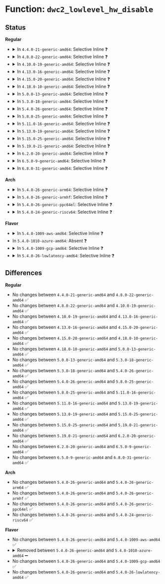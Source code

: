 # Function: <code>dwc2_lowlevel_hw_disable</code>

## Status
<b>Regular</b>
<ul>
<li>
<details>
<summary>In <code>4.4.0-21-generic-amd64</code>: Selective Inline ❓</summary>

```c
int dwc2_lowlevel_hw_disable(struct dwc2_hsotg * hsotg)
```

```json
{
  "name": "dwc2_lowlevel_hw_disable",
  "collision_type": "Unique Global",
  "inline_type": "Selective",
  "funcs": [
    {
      "addr": 18446744071585293322,
      "name": "dwc2_lowlevel_hw_disable",
      "external": true,
      "loc": "drivers/usb/dwc2/platform.c:196",
      "file": "drivers/usb/dwc2/platform.c",
      "inline": "not declared, inlined",
      "caller_inline": [
        "drivers/usb/dwc2/platform.c:dwc2_driver_remove",
        "drivers/usb/dwc2/platform.c:dwc2_driver_probe",
        "drivers/usb/dwc2/platform.c:dwc2_driver_probe"
      ],
      "caller_func": []
    }
  ],
  "symbols": [
    {
      "addr": 18446744071585294560,
      "name": "dwc2_lowlevel_hw_disable",
      "section": ".text",
      "bind": "STB_GLOBAL",
      "size": 29
    }
  ]
}
```
</details>
</li>
<li>
<details>
<summary>In <code>4.8.0-22-generic-amd64</code>: Selective Inline ❓</summary>

```c
int dwc2_lowlevel_hw_disable(struct dwc2_hsotg * hsotg)
```

```json
{
  "name": "dwc2_lowlevel_hw_disable",
  "collision_type": "Unique Global",
  "inline_type": "Selective",
  "funcs": [
    {
      "addr": 18446744071585680237,
      "name": "dwc2_lowlevel_hw_disable",
      "external": true,
      "loc": "drivers/usb/dwc2/platform.c:328",
      "file": "drivers/usb/dwc2/platform.c",
      "inline": "not declared, inlined",
      "caller_inline": [
        "drivers/usb/dwc2/platform.c:dwc2_driver_probe",
        "drivers/usb/dwc2/platform.c:dwc2_driver_probe",
        "drivers/usb/dwc2/platform.c:dwc2_driver_remove"
      ],
      "caller_func": []
    }
  ],
  "symbols": [
    {
      "addr": 18446744071585680896,
      "name": "dwc2_lowlevel_hw_disable",
      "section": ".text",
      "bind": "STB_GLOBAL",
      "size": 29
    }
  ]
}
```
</details>
</li>
<li>
<details>
<summary>In <code>4.10.0-19-generic-amd64</code>: Selective Inline ❓</summary>

```c
int dwc2_lowlevel_hw_disable(struct dwc2_hsotg * hsotg)
```

```json
{
  "name": "dwc2_lowlevel_hw_disable",
  "collision_type": "Unique Global",
  "inline_type": "Selective",
  "funcs": [
    {
      "addr": 18446744071585861862,
      "name": "dwc2_lowlevel_hw_disable",
      "external": true,
      "loc": "drivers/usb/dwc2/platform.c:201",
      "file": "drivers/usb/dwc2/platform.c",
      "inline": "not declared, inlined",
      "caller_inline": [
        "drivers/usb/dwc2/platform.c:dwc2_driver_probe",
        "drivers/usb/dwc2/platform.c:dwc2_driver_probe",
        "drivers/usb/dwc2/platform.c:dwc2_driver_remove"
      ],
      "caller_func": []
    }
  ],
  "symbols": [
    {
      "addr": 18446744071585862560,
      "name": "dwc2_lowlevel_hw_disable",
      "section": ".text",
      "bind": "STB_GLOBAL",
      "size": 32
    }
  ]
}
```
</details>
</li>
<li>
<details>
<summary>In <code>4.13.0-16-generic-amd64</code>: Selective Inline ❓</summary>

```c
int dwc2_lowlevel_hw_disable(struct dwc2_hsotg * hsotg)
```

```json
{
  "name": "dwc2_lowlevel_hw_disable",
  "collision_type": "Unique Global",
  "inline_type": "Selective",
  "funcs": [
    {
      "addr": 18446744071585948207,
      "name": "dwc2_lowlevel_hw_disable",
      "external": true,
      "loc": "drivers/usb/dwc2/platform.c:201",
      "file": "drivers/usb/dwc2/platform.c",
      "inline": "not declared, inlined",
      "caller_inline": [
        "drivers/usb/dwc2/platform.c:dwc2_driver_probe",
        "drivers/usb/dwc2/platform.c:dwc2_driver_probe",
        "drivers/usb/dwc2/platform.c:dwc2_driver_remove"
      ],
      "caller_func": []
    }
  ],
  "symbols": [
    {
      "addr": 18446744071585948928,
      "name": "dwc2_lowlevel_hw_disable",
      "section": ".text",
      "bind": "STB_GLOBAL",
      "size": 32
    }
  ]
}
```
</details>
</li>
<li>
<details>
<summary>In <code>4.15.0-20-generic-amd64</code>: Selective Inline ❓</summary>

```c
int dwc2_lowlevel_hw_disable(struct dwc2_hsotg * hsotg)
```

```json
{
  "name": "dwc2_lowlevel_hw_disable",
  "collision_type": "Unique Global",
  "inline_type": "Selective",
  "funcs": [
    {
      "addr": 18446744071586391384,
      "name": "dwc2_lowlevel_hw_disable",
      "external": true,
      "loc": "drivers/usb/dwc2/platform.c:202",
      "file": "drivers/usb/dwc2/platform.c",
      "inline": "not declared, inlined",
      "caller_inline": [
        "drivers/usb/dwc2/platform.c:dwc2_driver_probe",
        "drivers/usb/dwc2/platform.c:dwc2_driver_probe",
        "drivers/usb/dwc2/platform.c:dwc2_driver_remove"
      ],
      "caller_func": []
    }
  ],
  "symbols": [
    {
      "addr": 18446744071586392128,
      "name": "dwc2_lowlevel_hw_disable",
      "section": ".text",
      "bind": "STB_GLOBAL",
      "size": 32
    }
  ]
}
```
</details>
</li>
<li>
<details>
<summary>In <code>4.18.0-10-generic-amd64</code>: Selective Inline ❓</summary>

```c
int dwc2_lowlevel_hw_disable(struct dwc2_hsotg * hsotg)
```

```json
{
  "name": "dwc2_lowlevel_hw_disable",
  "collision_type": "Unique Global",
  "inline_type": "Selective",
  "funcs": [
    {
      "addr": 18446744071586651852,
      "name": "dwc2_lowlevel_hw_disable",
      "external": true,
      "loc": "drivers/usb/dwc2/platform.c:202",
      "file": "drivers/usb/dwc2/platform.c",
      "inline": "not declared, inlined",
      "caller_inline": [
        "drivers/usb/dwc2/platform.c:dwc2_driver_probe",
        "drivers/usb/dwc2/platform.c:dwc2_driver_probe",
        "drivers/usb/dwc2/platform.c:dwc2_driver_remove"
      ],
      "caller_func": []
    }
  ],
  "symbols": [
    {
      "addr": 18446744071586652592,
      "name": "dwc2_lowlevel_hw_disable",
      "section": ".text",
      "bind": "STB_GLOBAL",
      "size": 32
    }
  ]
}
```
</details>
</li>
<li>
<details>
<summary>In <code>5.0.0-13-generic-amd64</code>: Selective Inline ❓</summary>

```c
int dwc2_lowlevel_hw_disable(struct dwc2_hsotg * hsotg)
```

```json
{
  "name": "dwc2_lowlevel_hw_disable",
  "collision_type": "Unique Global",
  "inline_type": "Selective",
  "funcs": [
    {
      "addr": 18446744071586803714,
      "name": "dwc2_lowlevel_hw_disable",
      "external": true,
      "loc": "drivers/usb/dwc2/platform.c:202",
      "file": "drivers/usb/dwc2/platform.c",
      "inline": "not declared, inlined",
      "caller_inline": [
        "drivers/usb/dwc2/platform.c:dwc2_driver_probe",
        "drivers/usb/dwc2/platform.c:dwc2_driver_probe",
        "drivers/usb/dwc2/platform.c:dwc2_driver_remove"
      ],
      "caller_func": []
    }
  ],
  "symbols": [
    {
      "addr": 18446744071586804400,
      "name": "dwc2_lowlevel_hw_disable",
      "section": ".text",
      "bind": "STB_GLOBAL",
      "size": 32
    }
  ]
}
```
</details>
</li>
<li>
<details>
<summary>In <code>5.3.0-18-generic-amd64</code>: Selective Inline ❓</summary>

```c
int dwc2_lowlevel_hw_disable(struct dwc2_hsotg * hsotg)
```

```json
{
  "name": "dwc2_lowlevel_hw_disable",
  "collision_type": "Unique Global",
  "inline_type": "Selective",
  "funcs": [
    {
      "addr": 18446744071587061796,
      "name": "dwc2_lowlevel_hw_disable",
      "external": true,
      "loc": "drivers/usb/dwc2/platform.c:202",
      "file": "drivers/usb/dwc2/platform.c",
      "inline": "not declared, inlined",
      "caller_inline": [
        "drivers/usb/dwc2/platform.c:dwc2_driver_probe",
        "drivers/usb/dwc2/platform.c:dwc2_driver_probe",
        "drivers/usb/dwc2/platform.c:dwc2_driver_remove"
      ],
      "caller_func": []
    }
  ],
  "symbols": [
    {
      "addr": 18446744071587062368,
      "name": "dwc2_lowlevel_hw_disable",
      "section": ".text",
      "bind": "STB_GLOBAL",
      "size": 32
    }
  ]
}
```
</details>
</li>
<li>
<details>
<summary>In <code>5.4.0-26-generic-amd64</code>: Selective Inline ❓</summary>

```c
int dwc2_lowlevel_hw_disable(struct dwc2_hsotg * hsotg)
```

```json
{
  "name": "dwc2_lowlevel_hw_disable",
  "collision_type": "Unique Global",
  "inline_type": "Selective",
  "funcs": [
    {
      "addr": 18446744071587262168,
      "name": "dwc2_lowlevel_hw_disable",
      "external": true,
      "loc": "drivers/usb/dwc2/platform.c:202",
      "file": "drivers/usb/dwc2/platform.c",
      "inline": "not declared, inlined",
      "caller_inline": [
        "drivers/usb/dwc2/platform.c:dwc2_driver_probe",
        "drivers/usb/dwc2/platform.c:dwc2_driver_probe",
        "drivers/usb/dwc2/platform.c:dwc2_driver_remove"
      ],
      "caller_func": []
    }
  ],
  "symbols": [
    {
      "addr": 18446744071587262736,
      "name": "dwc2_lowlevel_hw_disable",
      "section": ".text",
      "bind": "STB_GLOBAL",
      "size": 32
    }
  ]
}
```
</details>
</li>
<li>
<details>
<summary>In <code>5.8.0-25-generic-amd64</code>: Selective Inline ❓</summary>

```c
int dwc2_lowlevel_hw_disable(struct dwc2_hsotg * hsotg)
```

```json
{
  "name": "dwc2_lowlevel_hw_disable",
  "collision_type": "Unique Global",
  "inline_type": "Selective",
  "funcs": [
    {
      "addr": 18446744071588117244,
      "name": "dwc2_lowlevel_hw_disable",
      "external": true,
      "loc": "drivers/usb/dwc2/platform.c:202",
      "file": "drivers/usb/dwc2/platform.c",
      "inline": "not declared, inlined",
      "caller_inline": [
        "drivers/usb/dwc2/platform.c:dwc2_driver_probe",
        "drivers/usb/dwc2/platform.c:dwc2_driver_remove"
      ],
      "caller_func": [
        "drivers/usb/dwc2/platform.c:dwc2_driver_probe"
      ]
    }
  ],
  "symbols": [
    {
      "addr": 18446744071588116432,
      "name": "dwc2_lowlevel_hw_disable",
      "section": ".text",
      "bind": "STB_GLOBAL",
      "size": 35
    }
  ]
}
```
</details>
</li>
<li>
<details>
<summary>In <code>5.11.0-16-generic-amd64</code>: Selective Inline ❓</summary>

```c
int dwc2_lowlevel_hw_disable(struct dwc2_hsotg * hsotg)
```

```json
{
  "name": "dwc2_lowlevel_hw_disable",
  "collision_type": "Unique Global",
  "inline_type": "Selective",
  "funcs": [
    {
      "addr": 18446744071588158616,
      "name": "dwc2_lowlevel_hw_disable",
      "external": true,
      "loc": "drivers/usb/dwc2/platform.c:211",
      "file": "drivers/usb/dwc2/platform.c",
      "inline": "not declared, inlined",
      "caller_inline": [
        "drivers/usb/dwc2/platform.c:dwc2_driver_probe",
        "drivers/usb/dwc2/platform.c:dwc2_driver_remove"
      ],
      "caller_func": [
        "drivers/usb/dwc2/platform.c:dwc2_driver_probe"
      ]
    }
  ],
  "symbols": [
    {
      "addr": 18446744071588157808,
      "name": "dwc2_lowlevel_hw_disable",
      "section": ".text",
      "bind": "STB_GLOBAL",
      "size": 35
    }
  ]
}
```
</details>
</li>
<li>
<details>
<summary>In <code>5.13.0-19-generic-amd64</code>: Selective Inline ❓</summary>

```c
int dwc2_lowlevel_hw_disable(struct dwc2_hsotg * hsotg)
```

```json
{
  "name": "dwc2_lowlevel_hw_disable",
  "collision_type": "Unique Global",
  "inline_type": "Selective",
  "funcs": [
    {
      "addr": 18446744071588040616,
      "name": "dwc2_lowlevel_hw_disable",
      "external": true,
      "loc": "drivers/usb/dwc2/platform.c:211",
      "file": "drivers/usb/dwc2/platform.c",
      "inline": "not declared, inlined",
      "caller_inline": [
        "drivers/usb/dwc2/platform.c:dwc2_driver_probe",
        "drivers/usb/dwc2/platform.c:dwc2_driver_remove"
      ],
      "caller_func": [
        "drivers/usb/dwc2/platform.c:dwc2_driver_probe"
      ]
    }
  ],
  "symbols": [
    {
      "addr": 18446744071588039808,
      "name": "dwc2_lowlevel_hw_disable",
      "section": ".text",
      "bind": "STB_GLOBAL",
      "size": 35
    }
  ]
}
```
</details>
</li>
<li>
<details>
<summary>In <code>5.15.0-25-generic-amd64</code>: Selective Inline ❓</summary>

```c
int dwc2_lowlevel_hw_disable(struct dwc2_hsotg * hsotg)
```

```json
{
  "name": "dwc2_lowlevel_hw_disable",
  "collision_type": "Unique Global",
  "inline_type": "Selective",
  "funcs": [
    {
      "addr": 18446744071588662284,
      "name": "dwc2_lowlevel_hw_disable",
      "external": true,
      "loc": "drivers/usb/dwc2/platform.c:211",
      "file": "drivers/usb/dwc2/platform.c",
      "inline": "not declared, inlined",
      "caller_inline": [
        "drivers/usb/dwc2/platform.c:dwc2_driver_probe",
        "drivers/usb/dwc2/platform.c:dwc2_driver_remove"
      ],
      "caller_func": [
        "drivers/usb/dwc2/platform.c:dwc2_driver_probe"
      ]
    }
  ],
  "symbols": [
    {
      "addr": 18446744071588661440,
      "name": "dwc2_lowlevel_hw_disable",
      "section": ".text",
      "bind": "STB_GLOBAL",
      "size": 35
    }
  ]
}
```
</details>
</li>
<li>
<details>
<summary>In <code>5.19.0-21-generic-amd64</code>: Selective Inline ❓</summary>

```c
int dwc2_lowlevel_hw_disable(struct dwc2_hsotg * hsotg)
```

```json
{
  "name": "dwc2_lowlevel_hw_disable",
  "collision_type": "Unique Global",
  "inline_type": "Selective",
  "funcs": [
    {
      "addr": 18446744071590079140,
      "name": "dwc2_lowlevel_hw_disable",
      "external": true,
      "loc": "drivers/usb/dwc2/platform.c:211",
      "file": "drivers/usb/dwc2/platform.c",
      "inline": "not declared, inlined",
      "caller_inline": [
        "drivers/usb/dwc2/platform.c:dwc2_driver_probe",
        "drivers/usb/dwc2/platform.c:dwc2_driver_remove"
      ],
      "caller_func": [
        "drivers/usb/dwc2/platform.c:dwc2_driver_probe"
      ]
    }
  ],
  "symbols": [
    {
      "addr": 18446744071590078256,
      "name": "dwc2_lowlevel_hw_disable",
      "section": ".text",
      "bind": "STB_GLOBAL",
      "size": 41
    }
  ]
}
```
</details>
</li>
<li>
<details>
<summary>In <code>6.2.0-20-generic-amd64</code>: Selective Inline ❓</summary>

```c
int dwc2_lowlevel_hw_disable(struct dwc2_hsotg * hsotg)
```

```json
{
  "name": "dwc2_lowlevel_hw_disable",
  "collision_type": "Unique Global",
  "inline_type": "Selective",
  "funcs": [
    {
      "addr": 18446744071591687832,
      "name": "dwc2_lowlevel_hw_disable",
      "external": true,
      "loc": "drivers/usb/dwc2/platform.c:181",
      "file": "drivers/usb/dwc2/platform.c",
      "inline": "not declared, inlined",
      "caller_inline": [
        "drivers/usb/dwc2/platform.c:dwc2_driver_probe",
        "drivers/usb/dwc2/platform.c:dwc2_driver_remove"
      ],
      "caller_func": [
        "drivers/usb/dwc2/platform.c:dwc2_driver_probe"
      ]
    }
  ],
  "symbols": [
    {
      "addr": 18446744071591686432,
      "name": "dwc2_lowlevel_hw_disable",
      "section": ".text",
      "bind": "STB_GLOBAL",
      "size": 41
    }
  ]
}
```
</details>
</li>
<li>
<details>
<summary>In <code>6.5.0-9-generic-amd64</code>: Selective Inline ❓</summary>

```c
int dwc2_lowlevel_hw_disable(struct dwc2_hsotg * hsotg)
```

```json
{
  "name": "dwc2_lowlevel_hw_disable",
  "collision_type": "Unique Global",
  "inline_type": "Selective",
  "funcs": [
    {
      "addr": 18446744071592111163,
      "name": "dwc2_lowlevel_hw_disable",
      "external": true,
      "loc": "drivers/usb/dwc2/platform.c:197",
      "file": "drivers/usb/dwc2/platform.c",
      "inline": "not declared, inlined",
      "caller_inline": [
        "drivers/usb/dwc2/platform.c:dwc2_driver_probe",
        "drivers/usb/dwc2/platform.c:dwc2_driver_remove"
      ],
      "caller_func": [
        "drivers/usb/dwc2/platform.c:dwc2_driver_probe"
      ]
    }
  ],
  "symbols": [
    {
      "addr": 18446744071592109760,
      "name": "dwc2_lowlevel_hw_disable",
      "section": ".text",
      "bind": "STB_GLOBAL",
      "size": 41
    }
  ]
}
```
</details>
</li>
<li>
<details>
<summary>In <code>6.8.0-31-generic-amd64</code>: Selective Inline ❓</summary>

```c
int dwc2_lowlevel_hw_disable(struct dwc2_hsotg * hsotg)
```

```json
{
  "name": "dwc2_lowlevel_hw_disable",
  "collision_type": "Unique Global",
  "inline_type": "Selective",
  "funcs": [
    {
      "addr": 18446744071592851595,
      "name": "dwc2_lowlevel_hw_disable",
      "external": true,
      "loc": "drivers/usb/dwc2/platform.c:197",
      "file": "drivers/usb/dwc2/platform.c",
      "inline": "not declared, inlined",
      "caller_inline": [
        "drivers/usb/dwc2/platform.c:dwc2_driver_probe",
        "drivers/usb/dwc2/platform.c:dwc2_driver_remove"
      ],
      "caller_func": [
        "drivers/usb/dwc2/platform.c:dwc2_driver_probe"
      ]
    }
  ],
  "symbols": [
    {
      "addr": 18446744071592850192,
      "name": "dwc2_lowlevel_hw_disable",
      "section": ".text",
      "bind": "STB_GLOBAL",
      "size": 41
    }
  ]
}
```
</details>
</li>
</ul>
<b>Arch</b>
<ul>
<li>
<details>
<summary>In <code>5.4.0-26-generic-arm64</code>: Selective Inline ❓</summary>

```c
int dwc2_lowlevel_hw_disable(struct dwc2_hsotg * hsotg)
```

```json
{
  "name": "dwc2_lowlevel_hw_disable",
  "collision_type": "Unique Global",
  "inline_type": "Selective",
  "funcs": [
    {
      "addr": 18446603336500373164,
      "name": "dwc2_lowlevel_hw_disable",
      "external": true,
      "loc": "drivers/usb/dwc2/platform.c:202",
      "file": "drivers/usb/dwc2/platform.c",
      "inline": "not declared, inlined",
      "caller_inline": [
        "drivers/usb/dwc2/platform.c:dwc2_driver_probe",
        "drivers/usb/dwc2/platform.c:dwc2_driver_probe",
        "drivers/usb/dwc2/platform.c:dwc2_driver_remove"
      ],
      "caller_func": []
    }
  ],
  "symbols": [
    {
      "addr": 18446603336500374184,
      "name": "dwc2_lowlevel_hw_disable",
      "section": ".text",
      "bind": "STB_GLOBAL",
      "size": 60
    }
  ]
}
```
</details>
</li>
<li>
<details>
<summary>In <code>5.4.0-26-generic-armhf</code>: Selective Inline ❓</summary>

```c
int dwc2_lowlevel_hw_disable(struct dwc2_hsotg * hsotg)
```

```json
{
  "name": "dwc2_lowlevel_hw_disable",
  "collision_type": "Unique Global",
  "inline_type": "Selective",
  "funcs": [
    {
      "addr": 3232830368,
      "name": "dwc2_lowlevel_hw_disable",
      "external": true,
      "loc": "drivers/usb/dwc2/platform.c:202",
      "file": "drivers/usb/dwc2/platform.c",
      "inline": "not declared, inlined",
      "caller_inline": [
        "drivers/usb/dwc2/platform.c:dwc2_driver_probe",
        "drivers/usb/dwc2/platform.c:dwc2_driver_probe",
        "drivers/usb/dwc2/platform.c:dwc2_driver_remove"
      ],
      "caller_func": []
    }
  ],
  "symbols": [
    {
      "addr": 3232831100,
      "name": "dwc2_lowlevel_hw_disable",
      "section": ".text",
      "bind": "STB_GLOBAL",
      "size": 48
    }
  ]
}
```
</details>
</li>
<li>
<details>
<summary>In <code>5.4.0-26-generic-ppc64el</code>: Selective Inline ❓</summary>

```c
int dwc2_lowlevel_hw_disable(struct dwc2_hsotg * hsotg)
```

```json
{
  "name": "dwc2_lowlevel_hw_disable",
  "collision_type": "Unique Global",
  "inline_type": "Selective",
  "funcs": [
    {
      "addr": 13835058055293691420,
      "name": "dwc2_lowlevel_hw_disable",
      "external": true,
      "loc": "drivers/usb/dwc2/platform.c:202",
      "file": "drivers/usb/dwc2/platform.c",
      "inline": "not declared, inlined",
      "caller_inline": [
        "drivers/usb/dwc2/platform.c:dwc2_driver_probe",
        "drivers/usb/dwc2/platform.c:dwc2_driver_probe",
        "drivers/usb/dwc2/platform.c:dwc2_driver_remove"
      ],
      "caller_func": []
    }
  ],
  "symbols": [
    {
      "addr": 13835058055293692832,
      "name": "dwc2_lowlevel_hw_disable",
      "section": ".text",
      "bind": "STB_GLOBAL",
      "size": 80
    }
  ]
}
```
</details>
</li>
<li>
<details>
<summary>In <code>5.4.0-24-generic-riscv64</code>: Selective Inline ❓</summary>

```c
int dwc2_lowlevel_hw_disable(struct dwc2_hsotg * hsotg)
```

```json
{
  "name": "dwc2_lowlevel_hw_disable",
  "collision_type": "Unique Global",
  "inline_type": "Selective",
  "funcs": [
    {
      "addr": 18446743936277259990,
      "name": "dwc2_lowlevel_hw_disable",
      "external": true,
      "loc": "drivers/usb/dwc2/platform.c:202",
      "file": "drivers/usb/dwc2/platform.c",
      "inline": "not declared, inlined",
      "caller_inline": [
        "drivers/usb/dwc2/platform.c:dwc2_driver_probe",
        "drivers/usb/dwc2/platform.c:dwc2_driver_probe",
        "drivers/usb/dwc2/platform.c:dwc2_driver_remove"
      ],
      "caller_func": []
    }
  ],
  "symbols": [
    {
      "addr": 18446743936277260522,
      "name": "dwc2_lowlevel_hw_disable",
      "section": ".text",
      "bind": "STB_GLOBAL",
      "size": 54
    }
  ]
}
```
</details>
</li>
</ul>
<b>Flavor</b>
<ul>
<li>
<details>
<summary>In <code>5.4.0-1009-aws-amd64</code>: Selective Inline ❓</summary>

```c
int dwc2_lowlevel_hw_disable(struct dwc2_hsotg * hsotg)
```

```json
{
  "name": "dwc2_lowlevel_hw_disable",
  "collision_type": "Unique Global",
  "inline_type": "Selective",
  "funcs": [
    {
      "addr": 18446744071586968248,
      "name": "dwc2_lowlevel_hw_disable",
      "external": true,
      "loc": "drivers/usb/dwc2/platform.c:202",
      "file": "drivers/usb/dwc2/platform.c",
      "inline": "not declared, inlined",
      "caller_inline": [
        "drivers/usb/dwc2/platform.c:dwc2_driver_probe",
        "drivers/usb/dwc2/platform.c:dwc2_driver_probe",
        "drivers/usb/dwc2/platform.c:dwc2_driver_remove"
      ],
      "caller_func": []
    }
  ],
  "symbols": [
    {
      "addr": 18446744071586968816,
      "name": "dwc2_lowlevel_hw_disable",
      "section": ".text",
      "bind": "STB_GLOBAL",
      "size": 32
    }
  ]
}
```
</details>
</li>
<li>
In <code>5.4.0-1010-azure-amd64</code>: Absent ❓
</li>
<li>
<details>
<summary>In <code>5.4.0-1009-gcp-amd64</code>: Selective Inline ❓</summary>

```c
int dwc2_lowlevel_hw_disable(struct dwc2_hsotg * hsotg)
```

```json
{
  "name": "dwc2_lowlevel_hw_disable",
  "collision_type": "Unique Global",
  "inline_type": "Selective",
  "funcs": [
    {
      "addr": 18446744071587216728,
      "name": "dwc2_lowlevel_hw_disable",
      "external": true,
      "loc": "drivers/usb/dwc2/platform.c:202",
      "file": "drivers/usb/dwc2/platform.c",
      "inline": "not declared, inlined",
      "caller_inline": [
        "drivers/usb/dwc2/platform.c:dwc2_driver_probe",
        "drivers/usb/dwc2/platform.c:dwc2_driver_probe",
        "drivers/usb/dwc2/platform.c:dwc2_driver_remove"
      ],
      "caller_func": []
    }
  ],
  "symbols": [
    {
      "addr": 18446744071587217296,
      "name": "dwc2_lowlevel_hw_disable",
      "section": ".text",
      "bind": "STB_GLOBAL",
      "size": 32
    }
  ]
}
```
</details>
</li>
<li>
<details>
<summary>In <code>5.4.0-26-lowlatency-amd64</code>: Selective Inline ❓</summary>

```c
int dwc2_lowlevel_hw_disable(struct dwc2_hsotg * hsotg)
```

```json
{
  "name": "dwc2_lowlevel_hw_disable",
  "collision_type": "Unique Global",
  "inline_type": "Selective",
  "funcs": [
    {
      "addr": 18446744071587323496,
      "name": "dwc2_lowlevel_hw_disable",
      "external": true,
      "loc": "drivers/usb/dwc2/platform.c:202",
      "file": "drivers/usb/dwc2/platform.c",
      "inline": "not declared, inlined",
      "caller_inline": [
        "drivers/usb/dwc2/platform.c:dwc2_driver_probe",
        "drivers/usb/dwc2/platform.c:dwc2_driver_probe",
        "drivers/usb/dwc2/platform.c:dwc2_driver_remove"
      ],
      "caller_func": []
    }
  ],
  "symbols": [
    {
      "addr": 18446744071587324064,
      "name": "dwc2_lowlevel_hw_disable",
      "section": ".text",
      "bind": "STB_GLOBAL",
      "size": 32
    }
  ]
}
```
</details>
</li>
</ul>

## Differences
<b>Regular</b>
<ul>
<li>
No changes between <code>4.4.0-21-generic-amd64</code> and <code>4.8.0-22-generic-amd64</code> ✅
</li>
<li>
No changes between <code>4.8.0-22-generic-amd64</code> and <code>4.10.0-19-generic-amd64</code> ✅
</li>
<li>
No changes between <code>4.10.0-19-generic-amd64</code> and <code>4.13.0-16-generic-amd64</code> ✅
</li>
<li>
No changes between <code>4.13.0-16-generic-amd64</code> and <code>4.15.0-20-generic-amd64</code> ✅
</li>
<li>
No changes between <code>4.15.0-20-generic-amd64</code> and <code>4.18.0-10-generic-amd64</code> ✅
</li>
<li>
No changes between <code>4.18.0-10-generic-amd64</code> and <code>5.0.0-13-generic-amd64</code> ✅
</li>
<li>
No changes between <code>5.0.0-13-generic-amd64</code> and <code>5.3.0-18-generic-amd64</code> ✅
</li>
<li>
No changes between <code>5.3.0-18-generic-amd64</code> and <code>5.4.0-26-generic-amd64</code> ✅
</li>
<li>
No changes between <code>5.4.0-26-generic-amd64</code> and <code>5.8.0-25-generic-amd64</code> ✅
</li>
<li>
No changes between <code>5.8.0-25-generic-amd64</code> and <code>5.11.0-16-generic-amd64</code> ✅
</li>
<li>
No changes between <code>5.11.0-16-generic-amd64</code> and <code>5.13.0-19-generic-amd64</code> ✅
</li>
<li>
No changes between <code>5.13.0-19-generic-amd64</code> and <code>5.15.0-25-generic-amd64</code> ✅
</li>
<li>
No changes between <code>5.15.0-25-generic-amd64</code> and <code>5.19.0-21-generic-amd64</code> ✅
</li>
<li>
No changes between <code>5.19.0-21-generic-amd64</code> and <code>6.2.0-20-generic-amd64</code> ✅
</li>
<li>
No changes between <code>6.2.0-20-generic-amd64</code> and <code>6.5.0-9-generic-amd64</code> ✅
</li>
<li>
No changes between <code>6.5.0-9-generic-amd64</code> and <code>6.8.0-31-generic-amd64</code> ✅
</li>
</ul>
<b>Arch</b>
<ul>
<li>
No changes between <code>5.4.0-26-generic-amd64</code> and <code>5.4.0-26-generic-arm64</code> ✅
</li>
<li>
No changes between <code>5.4.0-26-generic-amd64</code> and <code>5.4.0-26-generic-armhf</code> ✅
</li>
<li>
No changes between <code>5.4.0-26-generic-amd64</code> and <code>5.4.0-26-generic-ppc64el</code> ✅
</li>
<li>
No changes between <code>5.4.0-26-generic-amd64</code> and <code>5.4.0-24-generic-riscv64</code> ✅
</li>
</ul>
<b>Flavor</b>
<ul>
<li>
No changes between <code>5.4.0-26-generic-amd64</code> and <code>5.4.0-1009-aws-amd64</code> ✅
</li>
<li>
<details>
<summary>Removed between <code>5.4.0-26-generic-amd64</code> and <code>5.4.0-1010-azure-amd64</code> ➖</summary>

```c
int dwc2_lowlevel_hw_disable(struct dwc2_hsotg * hsotg)
```
</details>
</li>
<li>
No changes between <code>5.4.0-26-generic-amd64</code> and <code>5.4.0-1009-gcp-amd64</code> ✅
</li>
<li>
No changes between <code>5.4.0-26-generic-amd64</code> and <code>5.4.0-26-lowlatency-amd64</code> ✅
</li>
</ul>
